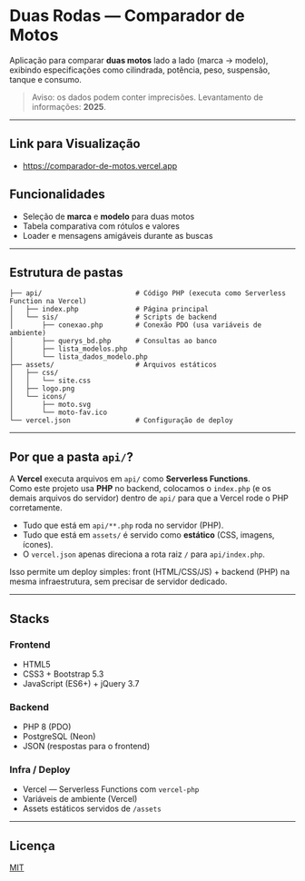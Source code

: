 # Duas Rodas — Comparador de Motos

Aplicação para comparar **duas motos** lado a lado (marca → modelo), exibindo
especificações como cilindrada, potência, peso, suspensão, tanque e consumo.

> Aviso: os dados podem conter imprecisões. Levantamento de informações: **2025**.

---

## Link para Visualização

- https://comparador-de-motos.vercel.app

## Funcionalidades

- Seleção de **marca** e **modelo** para duas motos
- Tabela comparativa com rótulos e valores
- Loader e mensagens amigáveis durante as buscas

---



## Estrutura de pastas

```shell
├── api/                       # Código PHP (executa como Serverless Function na Vercel)
│   ├── index.php              # Página principal
│   └── sis/                   # Scripts de backend
│       ├── conexao.php        # Conexão PDO (usa variáveis de ambiente)
│       ├── querys_bd.php      # Consultas ao banco
│       ├── lista_modelos.php
│       └── lista_dados_modelo.php
├── assets/                    # Arquivos estáticos
│   ├── css/
│   │   └── site.css
│   ├── logo.png
│   └── icons/
│       ├── moto.svg
│       └── moto-fav.ico
└── vercel.json                # Configuração de deploy
```

---

## Por que a pasta `api/`?

A **Vercel** executa arquivos em `api/` como **Serverless Functions**.  
Como este projeto usa **PHP** no backend, colocamos o `index.php` (e os demais
arquivos do servidor) dentro de `api/` para que a Vercel rode o PHP corretamente.

- Tudo que está em `api/**.php` roda no servidor (PHP).
- Tudo que está em `assets/` é servido como **estático** (CSS, imagens, ícones).
- O `vercel.json` apenas direciona a rota raiz `/` para `api/index.php`.

Isso permite um deploy simples: front (HTML/CSS/JS) + backend (PHP) na mesma
infraestrutura, sem precisar de servidor dedicado.

---

## Stacks

### Frontend

* HTML5
* CSS3 + Bootstrap 5.3
* JavaScript (ES6+) + jQuery 3.7

### Backend

* PHP 8 (PDO)
* PostgreSQL (Neon)
* JSON (respostas para o frontend)

### Infra / Deploy

* Vercel — Serverless Functions com `vercel-php`
* Variáveis de ambiente (Vercel)
* Assets estáticos servidos de `/assets`

---

## Licença

[MIT](https://choosealicense.com/licenses/mit/)


